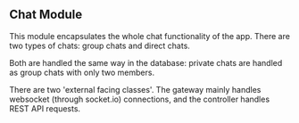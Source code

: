 ## Chat Module

This module encapsulates the whole chat functionality of the app.
There are two types of chats: group chats and direct chats.

Both are handled the same way in the database: private chats are handled as group chats with only two members.

There are two 'external facing classes'. The gateway mainly handles websocket (through socket.io) connections, and the controller handles REST API requests.

